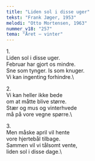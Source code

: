 ```yaml
---
title: "Liden sol i disse uger"
tekst: "Frank Jæger, 1953"
melodi: "Otto Mortensen, 1963"
nummer_v18: "257"
tema: "Året – vinter"
---
```

1\.\
Liden sol i disse uger.\
Februar har gjort os mindre.\
Sne som tynger. Is som knuger.\
Vi kan ingenting forhindre.\


2\.\
Vi kan heller ikke bede\
om at måtte blive større.\
Stær og mus og vinterhvede\
må på vore vegne spørre.\


3\.\
Men måske april vil hente\
vore hjertebål tilbage.\
Sammen vil vi tålsomt vente,\
liden sol i disse dage.\
